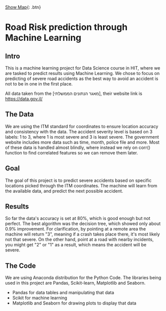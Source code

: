 [Show Map](https://eternalii.github.io/Road-Accident-ML/map){: .btn}

# Road Risk prediction through Machine Learning

## Intro
This is a machine learning project for Data Science course in HIT, where we are tasked to predict results using Machine Learning. We chose to focus on predicting of severe road accidents as the best way to avoid an accident is not to be in one in the first place.

All data taken from the [מאגר הנתונים הממשלתי], their website link is https://data.gov.il/

## The Data
We are using the ITM standard for coordinates to ensure location accuracy and consistency with the data.
The accident severity level is based on 3 labels: 1 to 3, where 1 is most severe and 3 is least severe.
The government website includes more data such as time, month, police file and more. Most of these data is handled almost blindly, where instead we rely on corr() function to find correlated features so we can remove them later.

## Goal
The goal of this project is to predict severe accidents based on specific locations picked through the ITM coordinates. The machine will learn from the available data, and predict the next possible accident.

## Results
So far the data's accuracy is set at 80%, which is good enough but not perfect. The best algorithm was the decision tree, which showed only about 0.9% improvement.
For clarification, by pointing at a remote area the machine will return "3", meaning if a crash takes place there, it's most likely not that severe. On the other hand, point at a road with nearby incidents, you might get "2" or "1" as a result, which means the accident will be severe.

## The Code
We are using Anaconda distribution for the Python Code. The libraries being used in this project are Pandas, Scikit-learn, Matplotlib and Seaborn.

* Pandas for data tables and manipulating that data
* Scikit for machine learning
* Matplotlib and Seaborn for drawing plots to display that data
